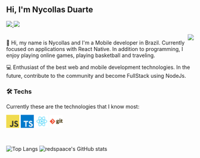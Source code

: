 <h2>Hi, I'm Nycollas Duarte</h2>

<a href="https://www.linkedin.com/in/nduaarte/" target="_blank" rel="noreferrer">
  <img src="https://img.shields.io/badge/-Linkedin-0e76a8?style=for-the-badge&logo=Linkedin&logoColor=white&link=https://www.linkedin.com/in/nduaarte/" />
</a>

<a href="https://nycollasdev.vercel.app/" alt="Portfolio" target="_blank" rel="noreferrer">
  <img src="https://img.shields.io/badge/-Portfolio-6949B6?style=for-the-badge&logo=Aiqfome&logoColor=white&link=https://www.linkedin.com/in/nduaarte/" />
</a>

<br>
<br>

  <img align="right" src="https://raw.githubusercontent.com/MicaelliMedeiros/micaellimedeiros/master/image/computer-illustration.png" />

<p align="left">
  👋 Hi, my name is Nycollas and I'm a Mobile developer in Brazil. Currently focused on applications with React Native. In addition to programming, I enjoy playing online games, playing basketball and traveling.
  
  💻 Enthusiast of the best web and mobile development technologies. In the future, contribute to the community and become FullStack using NodeJs.
</p>

<h3>🛠 Techs</h3>

Currently these are the technologies that I know most:

<code><img height="35" src="https://raw.githubusercontent.com/github/explore/80688e429a7d4ef2fca1e82350fe8e3517d3494d/topics/javascript/javascript.png"></code>
<code><img height="35" src="https://raw.githubusercontent.com/github/explore/80688e429a7d4ef2fca1e82350fe8e3517d3494d/topics/typescript/typescript.png"></code>
<code><img height="35" src="https://raw.githubusercontent.com/github/explore/80688e429a7d4ef2fca1e82350fe8e3517d3494d/topics/react/react.png"></code>
<code><img height="35" src="https://raw.githubusercontent.com/github/explore/80688e429a7d4ef2fca1e82350fe8e3517d3494d/topics/git//git.png"></code>

<br>

![Top Langs](https://github-readme-stats.vercel.app/api/top-langs/?username=nduaarte&layout=compact&theme=dracula)
![redspaace's GitHub stats](https://github-readme-stats.vercel.app/api?username=nduaarte&hide=contribs,prs&theme=dracula&show_icons=true)
